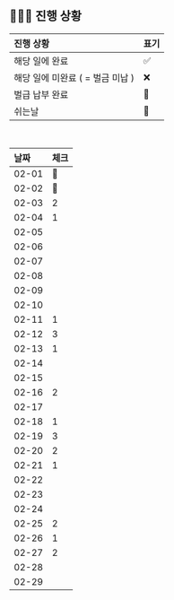 ## 🧑🏻‍💻 진행 상황

| 진행 상황            | 표기  |
|:-----------------|:----|
| 해당 일에 완료      | ✅   |
| 해당 일에 미완료 ( = 벌금 미납 )    | ❌   |
| 벌급 납부 완료 | 🔺 |
| 쉬는날 | 🥳 |


<br>

| 날짜  | 체크 |
|:------|:----|
| 02-01 | 🥳 |
| 02-02 | 🥳 |
| 02-03 | 2 |
| 02-04 | 1 |
| 02-05 |  |
| 02-06 |  |
| 02-07 |  |
| 02-08 |  |
| 02-09 |  |
| 02-10 |  |
| 02-11 | 1 |
| 02-12 | 3 |
| 02-13 | 1 |
| 02-14 |  |
| 02-15 |  |
| 02-16 | 2 |
| 02-17 |  |
| 02-18 | 1 |
| 02-19 | 3 |
| 02-20 | 2 |
| 02-21 | 1 |
| 02-22 |  |
| 02-23 |  |
| 02-24 |  |
| 02-25 | 2 |
| 02-26 | 1    |
| 02-27 | 2 |
| 02-28 |  |
| 02-29 |  |

